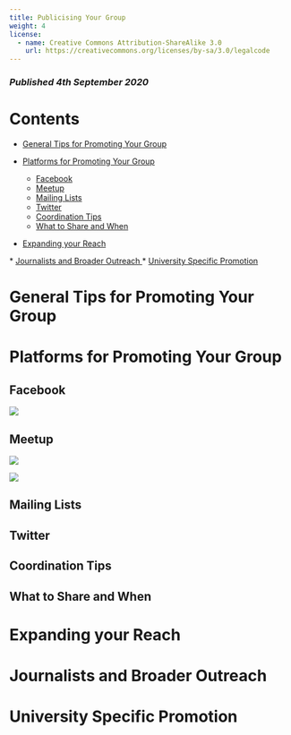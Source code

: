 ```yaml
---
title: Publicising Your Group
weight: 4
license:
  - name: Creative Commons Attribution-ShareAlike 3.0
    url: https://creativecommons.org/licenses/by-sa/3.0/legalcode
---
```

### _Published 4th September 2020_

# Contents 

* <a href="#general">General Tips for Promoting Your Group</a>
* <a href="#platforms">Platforms for Promoting Your Group</a>

   *  <a href="#facebook">Facebook</a>
   *  <a href="#meetup">Meetup</a>
   *  <a href="#mailing">Mailing Lists</a>
   *  <a href="#twitter">Twitter</a>
   *  <a href="#coordination">Coordination Tips</a>
   *  <a href="#share">What to Share and When</a>

*  <a href="#expand">Expanding your Reach</a>
*  <a href="#journalists">Journalists and Broader Outreach</a>
*  <a href="#uni">University Specific Promotion</a>

<a name="general"></a>
# General Tips for Promoting Your Group

<a name="platforms"></a>
# Platforms for Promoting Your Group


<a name="facebook"></a>
## Facebook

<p class="large_image_wrapper">
<img src="/img/fbcolombia.jpg" />
</p>

<a name="meetup"></a>

## Meetup

<p class="large_image_wrapper">
<img src="/img/meetup1.jpg" />
</p>

<p class="large_image_wrapper">
<img src="/img/meetup2.jpg" />
</p>

<a name="mailing"></a>
## Mailing Lists

<a name="twitter"></a>
## Twitter

<a name="coordination"></a>
## Coordination Tips

<a name="share"></a>
## What to Share and When

<a name="expand"></a>
# Expanding your Reach

<a name="journalists"></a>
# Journalists and Broader Outreach

<a name="uni"></a>
# University Specific Promotion